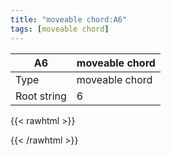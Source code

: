 ```yaml
---
title: "moveable chord:A6"
tags: [moveable chord]
---
```


|A6|moveable chord|
|---|---|
|Type|moveable chord|
|Root string|6|
{{< rawhtml >}}
<div class="container"></div>
<script>
const selector = '#container';
const chord = new ChordBox(selector);
chord.draw((new String("5X465X")));
</script>
{{< /rawhtml >}}
